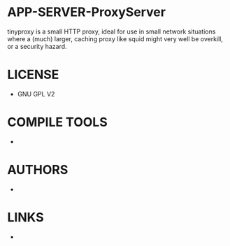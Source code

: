 APP-SERVER-ProxyServer
======================

tinyproxy is a small HTTP proxy, ideal for use in small network situations where a (much) larger, caching proxy like squid might very well be overkill, or a security hazard. 

LICENSE
===============
* GNU GPL V2

COMPILE TOOLS
===============
* 

AUTHORS
===============
* 

LINKS
===============
* 
